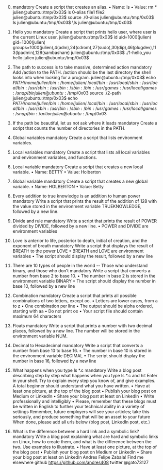 0. <o> mandatory 
Create a script that creates an alias.
    • Name: ls 
    • Value: rm * 
julien@ubuntu:/tmp/0x03$ ls
0-alias  file1  file2
julien@ubuntu:/tmp/0x03$ source ./0-alias 
julien@ubuntu:/tmp/0x03$ ls
julien@ubuntu:/tmp/0x03$ \ls
julien@ubuntu:/tmp/0x03$ 



1. Hello you mandatory 
Create a script that prints hello user, where user is the current Linux user.
julien@ubuntu:/tmp/0x03$ id
uid=1000(julien) gid=1000(julien) groups=1000(julien),4(adm),24(cdrom),27(sudo),30(dip),46(plugdev),113(lpadmin),128(sambashare)
julien@ubuntu:/tmp/0x03$ ./1-hello_you 
hello julien
julien@ubuntu:/tmp/0x03$ 



2. The path to success is to take massive, determined action mandatory 
Add /action to the PATH. /action should be the last directory the shell looks into when looking for a program.
julien@ubuntu:/tmp/0x03$ echo $PATH
/home/julien/bin:/home/julien/.local/bin:/usr/local/sbin:/usr/local/bin:/usr/sbin:/usr/bin:/sbin:/bin:/usr/games:/usr/local/games:/snap/bin
julien@ubuntu:/tmp/0x03$ source ./2-path 
julien@ubuntu:/tmp/0x03$ echo $PATH
/home/julien/bin:/home/julien/.local/bin:/usr/local/sbin:/usr/local/bin:/usr/sbin:/usr/bin:/sbin:/bin:/usr/games:/usr/local/games:/snap/bin:/action
julien@ubuntu:/tmp/0x03$ 



3. If the path be beautiful, let us not ask where it leads mandatory 
Create a script that counts the number of directories in the PATH.



4. Global variables mandatory 
Create a script that lists environment variables.



5. Local variables mandatory 
Create a script that lists all local variables and environment variables, and functions.



6. Local variable mandatory 
Create a script that creates a new local variable.
    • Name: BETTY 
    • Value: Holberton 


7. Global variable mandatory 
Create a script that creates a new global variable.
    • Name: HOLBERTON 
    • Value: Betty 



8. Every addition to true knowledge is an addition to human power mandatory 
Write a script that prints the result of the addition of 128 with the value stored in the environment variable TRUEKNOWLEDGE, followed by a new line.



9. Divide and rule mandatory 
Write a script that prints the result of POWER divided by DIVIDE, followed by a new line.
    • POWER and DIVIDE are environment variables 



10. Love is anterior to life, posterior to death, initial of creation, and the exponent of breath mandatory 
Write a script that displays the result of BREATH to the power LOVE
    • BREATH and LOVE are environment variables 
    • The script should display the result, followed by a new line 



11. There are 10 types of people in the world -- Those who understand binary, and those who don't mandatory 
Write a script that converts a number from base 2 to base 10.
    • The number in base 2 is stored in the environment variable BINARY 
    • The script should display the number in base 10, followed by a new line 



12. Combination mandatory 
Create a script that prints all possible combinations of two letters, except oo.
    • Letters are lower cases, from a to z 
    • One combination per line 
    • The output should be alpha ordered, starting with aa 
    • Do not print oo 
    • Your script file should contain maximum 64 characters 



13. Floats mandatory 
Write a script that prints a number with two decimal places, followed by a new line.
The number will be stored in the environment variable NUM.




14. Decimal to Hexadecimal mandatory 
Write a script that converts a number from base 10 to base 16.
    • The number in base 10 is stored in the environment variable DECIMAL 
    • The script should display the number in base 16, followed by a new line 



15. What happens when you type ls *.c mandatory 
Write a blog post describing step by step what happens when you type ls *.c and hit Enter in your shell. Try to explain every step you know of, and give examples. A total beginner should understand what you have written.
    • Have at least one picture, at the top of the blog post 
    • Publish your blog post on Medium or LinkedIn 
    • Share your blog post at least on LinkedIn 
    • Write professionally and intelligibly 
    • Please, remember that these blogs must be written in English to further your technical ability in a variety of settings 
Remember, future employers will see your articles; take this seriously, and produce something that will be an asset to your future
When done, please add all urls below (blog post, LinkedIn post, etc.)



16. What is the difference between a hard link and a symbolic link? mandatory 
Write a blog post explaining what are hard and symbolic links on Linux, how to create them, and what is the difference between the two. Use examples to illustrate.
    • Have at least one picture, at the top of the blog post 
    • Publish your blog post on Medium or LinkedIn 
    • Share your blog post at least on LinkedIn 
Andres Felipe Zabala!
Find me elsewhere
github https://github.com/andres408 twitter @gato73127
